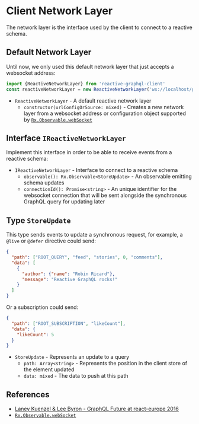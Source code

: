 # Client Network Layer

The network layer is the interface used by the client to connect to a reactive
schema.

## Default Network Layer

Until now, we only used this default network layer that just accepts a websocket
address:

```js
import {ReactiveNetworkLayer} from 'reactive-graphql-client'
const reactiveNetworkLayer = new ReactiveNetworkLayer('ws://localhost/graphql')
```

- `ReactiveNetworkLayer` - A default reactive network layer
  - `constructor(urlConfigOrSource: mixed)` - Creates a new network layer
    from a websocket address or configuration object supported by
    [`Rx.Observable.webSocket`][rx-ws]

## Interface `IReactiveNetworkLayer`

Implement this interface in order to be able to receive events from a reactive
schema:

- `IReactiveNetworkLayer` - Interface to connect to a reactive schema
  - `observable(): Rx.Observable<StoreUpdate>` - An observable emitting
    schema updates
  - `connectionId(): Promise<string>` - An unique identifier for the
    websocket connection that will be sent alongside the synchronous GraphQL
    query for updating later

## Type `StoreUpdate`

This type sends events to update a synchronous request, for example, a `@live`
or `@defer` directive could send:

```json
{
  "path": ["ROOT_QUERY", "feed", "stories", 0, "comments"],
  "data": [
    {
      "author": {"name": "Robin Ricard"},
      "message": "Reactive GraphQL rocks!"
    }
  ]
}
```

Or a subscription could send:

```json
{
  "path": ["ROOT_SUBSCRIPTION", "likeCount"],
  "data": {
    "likeCount": 5
  }
}
```

- `StoreUpdate` - Represents an update to a query
  - `path: Array<string>` - Represents the position in the client store of
    the element updated
  - `data: mixed` - The data to push at this path


## References

- [Laney Kuenzel & Lee Byron - GraphQL Future at react-europe 2016](
  https://www.youtube.com/watch?v=ViXL0YQnioU)
- [`Rx.Observable.webSocket`][rx-ws]

[rx-ws]: http://reactivex.io/rxjs/class/es6/Observable.js~Observable.html#static-method-webSocket
